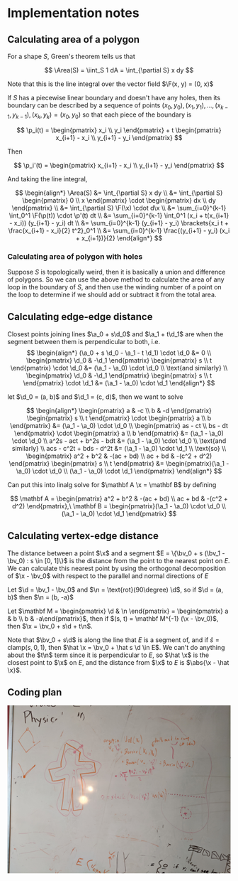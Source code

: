 # Implementation notes

$$
\DeclareMathOperator{\Area}{Area}
\newcommand{\abs}[1]{\left\lvert #1 \right\lvert}
\newcommand{\brackets}[1]{\left[ #1 \right]}
\newcommand{\a}{\mathbf a}
\newcommand{\b}{\mathbf b}
\newcommand{\d}{\mathbf d}
\newcommand{\n}{\mathbf n}
\newcommand{\p}{\mathbf p}
\newcommand{\x}{\mathbf x}
\newcommand{\s}{\mathbf s}
\newcommand{\bv}{\mathbf v}
\newcommand{\F}{\mathbf F}
$$

## Calculating area of a polygon

For a shape $S$, Green's theorem tells us that

$$
\Area(S) = \iint_S 1 dA = \int_{\partial S} x dy
$$

Note that this is the line integral over the vector field $\F(x, y) = (0, x)$

If $S$ has a piecewise linear boundary and doesn't have any holes, then its boundary can be described by a sequence of points $(x_0, y_0), (x_1, y_1), ..., (x_{k-1}, y_{k-1}), (x_k, y_k) = (x_0, y_0)$ so that each piece of the boundary is

$$
\p_i(t) = \begin{pmatrix} x_i \\ y_i \end{pmatrix} + t \begin{pmatrix} x_{i+1} - x_i \\ y_{i+1} - y_i \end{pmatrix}
$$

Then

$$
\p_i'(t) = \begin{pmatrix} x_{i+1} - x_i \\ y_{i+1} - y_i \end{pmatrix}
$$

And taking the line integral,

$$
\begin{align*}
\Area(S) &= \int_{\partial S} x dy \\
&= \int_{\partial S} \begin{pmatrix} 0 \\ x \end{pmatrix} \cdot \begin{pmatrix} dx \\ dy \end{pmatrix} \\
&= \int_{\partial S} \F(\x) \cdot d\x \\
&= \sum_{i=0}^{k-1} \int_0^1 \F(\p(t)) \cdot \p'(t) dt \\
&= \sum_{i=0}^{k-1} \int_0^1 (x_i + t(x_{i+1} - x_i)) (y_{i+1} - y_i) dt \\
&= \sum_{i=0}^{k-1} (y_{i+1} - y_i) \brackets{x_i t + \frac{x_{i+1} - x_i}{2} t^2}_0^1 \\
&= \sum_{i=0}^{k-1} \frac{(y_{i+1} - y_i) (x_i + x_{i+1})}{2}
\end{align*}
$$

### Calculating area of polygon with holes

Suppose $S$ is topologically weird, then it is basically a union and difference of polygons. So we can use the above method to calculate the area of any loop in the boundary of $S$, and then use the winding number of a point on the loop to determine if we should add or subtract it from the total area.

## Calculating edge-edge distance

Closest points joining lines $\a_0 + s\d_0$ and $\a_1 + t\d_1$ are when the segment between them is perpendicular to both, i.e.
$$
\begin{align*}
(\a_0 + s \d_0 - \a_1 - t \d_1) \cdot \d_0 &= 0 \\
\begin{pmatrix} \d_0 & -\d_1 \end{pmatrix} \begin{pmatrix} s \\ t \end{pmatrix} \cdot \d_0 &= (\a_1 - \a_0) \cdot \d_0 \\
\text{and similarly} \\
\begin{pmatrix} \d_0 & -\d_1 \end{pmatrix} \begin{pmatrix} s \\ t \end{pmatrix} \cdot \d_1 &= (\a_1 - \a_0) \cdot \d_1
\end{align*}
$$

let $\d_0 = (a, b)$ and $\d_1 = (c, d)$, then we want to solve

$$
\begin{align*}
\begin{pmatrix} a & -c \\ b & -d \end{pmatrix} \begin{pmatrix} s \\ t \end{pmatrix} \cdot \begin{pmatrix} a \\ b \end{pmatrix} &= (\a_1 - \a_0) \cdot \d_0 \\
\begin{pmatrix} as - ct \\ bs - dt \end{pmatrix} \cdot \begin{pmatrix} a \\ b \end{pmatrix} &= (\a_1 - \a_0) \cdot \d_0 \\
a^2s - act + b^2s - bdt &= (\a_1 - \a_0) \cdot \d_0 \\
\text{and similarly} \\
acs - c^2t + bds - d^2t &= (\a_1 - \a_0) \cdot \d_1 \\
\text{so} \\
\begin{pmatrix} a^2 + b^2 & -(ac + bd) \\ ac + bd & -(c^2 + d^2) \end{pmatrix} \begin{pmatrix} s \\ t \end{pmatrix} &= \begin{pmatrix}(\a_1 - \a_0) \cdot \d_0 \\ (\a_1 - \a_0) \cdot \d_1 \end{pmatrix}
\end{align*}
$$

Can put this into linalg solve for $\mathbf A \x = \mathbf B$ by defining

$$
\mathbf A = \begin{pmatrix} a^2 + b^2 & -(ac + bd) \\ ac + bd & -(c^2 + d^2) \end{pmatrix},\ \mathbf B = \begin{pmatrix}(\a_1 - \a_0) \cdot \d_0 \\ (\a_1 - \a_0) \cdot \d_1 \end{pmatrix}
$$

## Calculating vertex-edge distance

The distance between a point $\x$ and a segment $E = \{\bv_0 + s (\bv_1 - \bv_0) : s \in [0, 1]\}$ is the distance from the point to the nearest point on $E$. We can calculate this nearest point by using the orthogonal decomposition of $\x - \bv_0$ with respect to the parallel and normal directions of $E$

Let $\d = \bv_1 - \bv_0$ and $\n = \text{rot}(90\degree) \d$, so if $\d = (a, b)$ then $\n = (b, -a)$

Let $\mathbf M = \begin{pmatrix} \d & \n \end{pmatrix} = \begin{pmatrix} a & b \\ b & -a\end{pmatrix}$, then if $(s, t) = \mathbf M^{-1} (\x - \bv_0)$, then $\x = \bv_0 + s\d + t\n$.

Note that $\bv_0 + s\d$ is along the line that $E$ is a segment of, and if $\hat s = \text{clamp}(s, 0, 1)$, then $\hat \x = \bv_0 + \hat s \d \in E$. We can't do anything about the $t\n$ term since it is perpendicular to $E$, so $\hat \x$ is the closest point to $\x$ on $E$, and the distance from $\x$ to $E$ is $\abs{\x - \hat \x}$.

## Coding plan

![coding plan](PXL_20221101_140652966.jpg)

